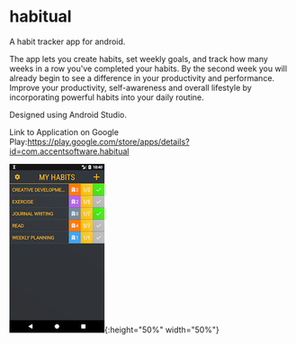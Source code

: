 # habitual
A habit tracker app for android.

The app lets you create habits, set weekly goals, and track how many weeks in a row you've completed your habits. 
By the second week you will already begin to see a difference in your productivity and performance. 
Improve your productivity, self-awareness and overall lifestyle by incorporating powerful habits into your daily routine.

Designed using Android Studio. 

Link to Application on Google Play:https://play.google.com/store/apps/details?id=com.accentsoftware.habitual

![Habitual Habit Tracker](screenshot.png){:height="50%" width="50%"}

